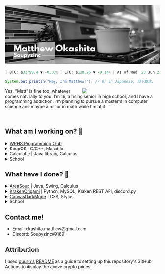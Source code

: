 <!--
    Thanks for peeking under the hood! It's pretty neat right?

    While you are welcome to use this README as a guide, please
    DO NOT just blindly copy it. 1. It's never good to blindly 
    copy code you don't understand and 2. You may end up leaving
    my information in your README.

    I'm glad you enjoyed my README enough to take a peak under 
    the hood! <3
        - Matthew Okashita | SoupyzInc (https://github.com/SoupyzInc)
-->

<img src="https://github.com/SoupyzInc/SoupyzInc/blob/master/Images/GitHub%20Banner.png" alt="Matthew Okashita | SoupyzInc">

<!--START_SECTION:crypto-prices-->
```java
| BTC: $33799.4 ▼ -0.03% | LTC: $128.26 ▼ -0.14% | As of Wed, 23 Jun 21 03:13:59 +0000 | From the Kraken REST API. |
```
<!--END_SECTION:crypto-prices-->

```java
System.out.println("Hey, I'm Matthew!"); // Or in Japanese, 岡下雄太.
```

<img align="right" width="50%" src="https://github-readme-stats.vercel.app/api?username=soupyzinc&hide=contribs&count_private=true&show_icons=true&theme=dark&title_color=9aa0a6&text_coolor+9aa0a6&icon_color=CAD1D9&bg_color=00000000">
<p>Yes, "Matt" is fine too, whatever comes naturally to you. I'm 16, a rising senior in high school, and I have a programming addiction. I'm planning to pursue a master's in computer science and maybe a minor in math while I'm at it.</p>

<br>

<h2>What am I working on? 🤔</h2>
<details>
    <summary><a href="https://github.com/WRHS-Programming-Club">WRHS Programming Club</a></summary>
    <p><blockquote>Cofounder and president of the WRHS Programming Club.</blockquote></p>
</details>
<details>
    <summary>SoupOS | C/C++, Makefile</summary>
    <p><blockquote>My own operating system built from scratch. Being made with the guidance of <a href="https://www.youtube.com/watch?v=mpPbKEeWIHU&list=PLxN4E629pPnJxCQCLy7E0SQY_zuumOVyZ">Poncho's OS Dev series</a>. Currently debugging the page table manager.</blockquote></p>
</details>
<details>
    <summary>Calculatte | Java library, Calculus</summary>
    <p><blockquote>A simple Java calculus library. Why? Because I love math <i>and</i> programming! ❤️</blockquote></p>
</details>
<details>
    <summary>School</summary>
    <p><blockquote>Notable courses: AP Physics 2, AP Calculus BC, and AP Statistics.<br>Others: CodeQuest Orlando 2021 and marching/concert band.</blockquote></p>
</details>

<h2>What have I done? 🎉</h2>
<details>
    <summary><a href="https://github.com/SoupyzInc/AreaSoup">AreaSoup</a> | Java, Swing, Calculus</summary>
    <p><blockquote>A Java Swing app to visualize different integral approximation techniques.<br><br><img src="https://github.com/SoupyzInc/AreaSoup/blob/main/AreaSoup%20Demo.gif" alt="Demo of AreaSoup"></blockquote></p>
</details>
<details>
    <summary><a href="https://github.com/SoupyzInc/KrakenOrigami">KrakenOrigami</a> | Python, MySQL, Kraken REST API, discord.py</summary>
    <p><blockquote>A Discord bot written in Python to paper trade crypto currencies. It utilizes <a href="https://github.com/Rapptz/discord.py">discord.py</a> and MySQL to make and store paper trades. Prices are taken from the <a href="https://docs.kraken.com/rest/">Kraken REST API</a> using <a href="https://github.com/veox/python3-krakenex">krakenex</a>.<br><br><img src="https://github.com/SoupyzInc/KrakenOrigami/blob/main/Wiki/Kraken_Showcase.png" alt="KrakenOrigami Demo"></blockquote></p>
</details>
<details>
    <summary><a href="https://github.com/SoupyzInc/CanvasDarkMode">CanvasDarkMode</a> | CSS, Stylus</summary>
    <p><blockquote>An open source Stylus extension to give Canvas a dark mode. Now students can work late at night without burning their retinas out!<br><br><img src="https://github.com/SoupyzInc/CanvasDarkMode/blob/main/images/Dashboardv1.1.5.png" alt="CanvasDarkMode Demo"></blockquote></p>
</details>
<details>
    <summary>School</summary>
    <p><blockquote>Notable courses: AP Computer Science A, C# Programming (COP2360), AP Physics 1, AP Calculus AB, and AP English Language Composition.<br>Other achievements: CodeQuest Orlando 2020 (14th/~35), MOS Certified, Florida Marching Band 2019 Class 4A State Champions.</blockquote></p>
</details>

<h2>Contact me!</h2>
<ul>
    <li>Email: okashita.matthew@gmail.com</li>
    <li>Discord: SoupyzInc#9189</li>
</ul>

<h2>Attribution</h2>
I used <a href="https://github.com/ouuan">ouuan's</a> <a href="https://github.com/ouuan/ouuan">README</a> as a guide to setting up this repository's GitHub Actions to display the above crypto prices.
